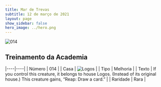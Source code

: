 ```yaml
---
title: Mar de Trevas
subtitle: 12 de março de 2021
layout: page
show_sidebar: false
hero_image: ../hero.png
---
```


![014](https://cdn.keyforgegame.com/media/card_front/pt/496_014_QCWJF3FQCM8X_pt.png)

## Treinamento da Academia

|----|----|
| Número | 014 |
| Casa | ![Logos](https://archonarcana.com/images/thumb/c/ce/Logos.png/22px-Logos.png "Logos") |
| Tipo | Melhoria |
| Texto | If you control this creature, it belongs to house Logos. (Instead of its original house.)  This creature gains, “Reap: Draw a card.” |
| Raridade | Rara |
